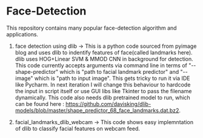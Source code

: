 # Face-Detection
This repository contains many popular face-detection algorithm and applications.

1) face detection using dlib -> This is a python code sourced from pyimage blog and uses dlib to indentify features of face(called landmarks here). dlib   uses HOG+Linear SVM & MMOD CNN in background for detection. This code currently accepts arguments via command line in terms of "--shape-predictor" which is "path to facial landmark predictor" and "--image" which is "path to input image". This gets tricky to run it via IDE like Pycharm. In next iteration I will change this behaviour to hardcode the input in script itself or use GUI libs like Tkinter to pass the filename dynamically. This code also needs dlib pretrained model to run, which can be found here : https://github.com/davisking/dlib-models/blob/master/shape_predictor_68_face_landmarks.dat.bz2.

2) facial_landmarks_dlib_webcam -> This code shows easy implemntation of dlib to classify facial features on webcam feed.

